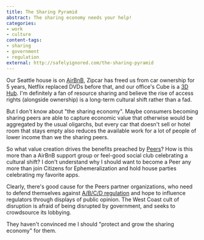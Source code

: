 ```yaml
---
title: The Sharing Pyramid
abstract: The sharing economy needs your help!
categories:
- work
- culture
content-tags:
- sharing
- government
- regulation
external: http://safelyignored.com/the-sharing-pyramid
---
```


Our Seattle house is on [AirBnB](https://www.airbnb.com/rooms/872152), Zipcar has freed us from car ownership for 5 years, Netflix replaced DVDs before that, and our office's Cube is a [3D Hub](http://www.3dhubs.com/amsterdam/hubs/artificial). I'm definitely a fan of resource sharing and believe the rise of access rights (alongside ownership) is a long-term cultural shift rather than a fad.

But I don't know about "the sharing economy". Maybe consumers becoming sharing peers are able to capture economic value that otherwise would be aggregated by the usual oligarchs, but every car that doesn't sell or hotel room that stays empty also reduces the available work for a lot of people of lower income than we the sharing peers.

So what value creation drives the benefits preached by [Peers](http://www.peers.org/)? How is this more than a AirBnB support group or feel-good social club celebrating a cultural shift? I don't understand why I should want to become a Peer any more than join Citizens for Ephemeralization and hold house parties celebrating my favorite apps.

Clearly, there's good cause for the Peers partner organizations, who need to defend themselves against [A/B/C/D regulation](http://d396qusza40orc.cloudfront.net/startup/lecture_slides/lecture11-regulation-disruption-technologies-2013.pdf) and hope to influence regulators through displays of public opinion. The West Coast cult of disruption is afraid of being disrupted by government, and seeks to crowdsource its lobbying.

They haven't convinced me I should "protect and grow the sharing economy" for them.
